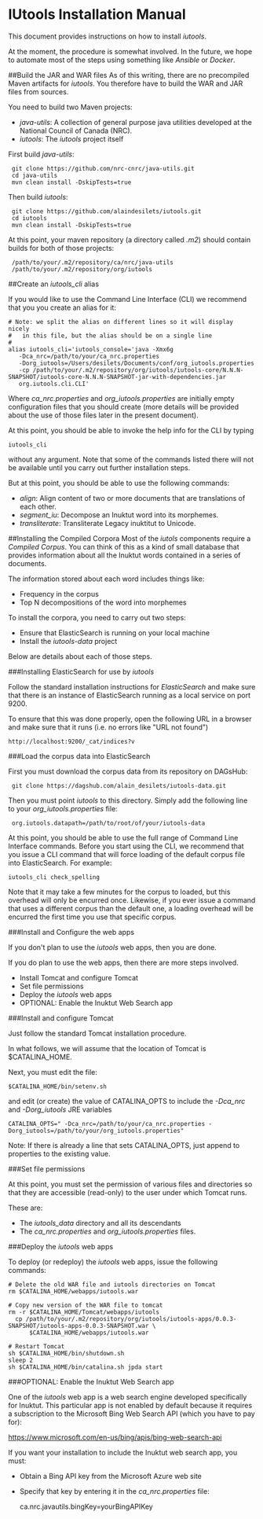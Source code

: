 # IUtools Installation Manual

This document provides instructions on how to install _iutools_. 

At the moment, the procedure is somewhat involved. In the future, 
we hope to automate most of the steps using something like _Ansible_ or _Docker_. 

##Build the JAR and WAR files
As of this writing, there are no precompiled Maven artifacts for _iutools_. You 
therefore have to build the WAR and JAR files from sources.

You need to build two Maven projects:
- _java-utils_: A collection of general purpose java utilities developed at the 
National Council of Canada (NRC).
- _iutools_: The _iutools_ project itself

First build _java-utils_:

     git clone https://github.com/nrc-cnrc/java-utils.git
     cd java-utils
     mvn clean install -DskipTests=true

Then build _iutools_:

     git clone https://github.com/alaindesilets/iutools.git
     cd iutools
     mvn clean install -DskipTests=true
     
 At this point, your maven repository (a directory called _.m2_) should contain 
 builds for both of those projects:
 
     /path/to/your/.m2/repository/ca/nrc/java-utils
     /path/to/your/.m2/repository/org/iutools

##Create an _iutools_cli_ alias

If you would like to use the Command Line Interface (CLI) we recommend that you 
you create an alias for it:

    # Note: we split the alias on different lines so it will display nicely 
    #   in this file, but the alias should be on a single line
    #
    alias iutools_cli='iutools_console='java -Xmx6g 
       -Dca_nrc=/path/to/your/ca_nrc.properties 
       -Dorg_iutools=/Users/desilets/Documents/conf/org_iutools.properties 
       -cp /path/to/your/.m2/repository/org/iutools/iutools-core/N.N.N-SNAPSHOT/iutools-core-N.N.N-SNAPSHOT-jar-with-dependencies.jar
       org.iutools.cli.CLI'
       
Where _ca_nrc.properties_ and _org_iutools.properties_ are initially empty 
configuration files that you should create (more details will be provided about 
the use of those files later in the present document).

At this point, you should be able to invoke the help info for the 
CLI by typing

    iutools_cli
    
without any argument. Note that some of the commands listed there will not be 
available until you carry out further installation steps.

But at this point, you should be able to use the following commands:
- _align_: Align content of two or more documents that are translations of each other.
- _segment_iu_: Decompose an Inuktut word into its morphemes.
- _transliterate_: Transliterate Legacy inuktitut to Unicode.

##Installing the Compiled Corpora
Most of the _iutols_ components require a _Compiled Corpus_. You can think of 
this as a kind of small database that provides information about all the 
Inuktut words contained in a series of documents.

The information stored about each word includes things like:
- Frequency in the corpus
- Top N decompositions of the word into morphemes

To install the corpora, you need to carry out two steps:
- Ensure that ElasticSearch is running on your local machine
- Install the _iutools-data_ project

Below are details about each of those steps.

###Installing ElasticSearch for use by _iutools_

Follow the standard installation instructions for _ElasticSearch_ and make sure 
that there is an instance of ElasticSearch running as a local service on port 9200.

To ensure that this was done properly, open the following URL in a browser and 
make sure that it runs (i.e. no errors like "URL not found")

    http://localhost:9200/_cat/indices?v 
    
###Load the corpus data into ElasticSearch

First you must download the corpus data from its repository on DAGsHub:

     git clone https://dagshub.com/alain_desilets/iutools-data.git
     
 Then you must point _iutools_ to this directory. Simply add the following line 
 to your _org_iutools.properties_ file: 

     org.iutools.datapath=/path/to/root/of/your/iutools-data
 
At this point, you should be able to use the full range of Command Line 
Interface commands. Before you start using the CLI, we recommend that you issue 
a CLI command that will force loading of the default corpus file into 
ElasticSearch. For example:

    iutools_cli check_spelling
    
Note that it may take a few minutes for the corpus to loaded, but this 
overhead will only be encurred once. Likewise, if you ever issue a command that 
uses a different corpus than the default one, a loading overhead will be encurred 
the first time you use that specific corpus.

###Install and Configure the web apps

If you don't plan to use the _iutools_ web apps, then you are done. 

If you do plan to use the web apps, then there are more steps involved.

- Install Tomcat and configure Tomcat
- Set file permissions
- Deploy the _iutools_ web apps
- OPTIONAL: Enable the Inuktut Web Search app

###Install and configure Tomcat

Just follow the standard Tomcat installation procedure.

In what follows, we will assume that the location of Tomcat is $CATALINA_HOME.

Next, you must edit the file:

    $CATALINA_HOME/bin/setenv.sh
    
and edit (or create) the value of CATALINA_OPTS to include the _-Dca_nrc_ and 
_-Dorg_iutools_ JRE variables

    CATALINA_OPTS=" -Dca_nrc=/path/to/your/ca_nrc.properties -Dorg_iutools=/path/to/your/org_iutools.properties"
    
Note: If there is already a line that sets CATALINA_OPTS, just append to 
properties to the existing value.


###Set file permissions

At this point, you must set the permission of various files and directories so 
that they are accessible (read-only) to the user under which Tomcat runs.

These are:

- The _iutools_data_ directory and all its descendants
- The _ca_nrc.properties_ and _org_iutools.properties_ files.  

###Deploy the _iutools_ web apps

To deploy (or redeploy) the _iutools_ web apps, issue the following commands:

    # Delete the old WAR file and iutools directories on Tomcat
    rm $CATALINA_HOME/webapps/iutools.war
    
    # Copy new version of the WAR file to tomcat
    rm -r $CATALINA_HOME/Tomcat/webapps/iutools
      cp /path/to/your/.m2/repository/org/iutools/iutools-apps/0.0.3-SNAPSHOT/iutools-apps-0.0.3-SNAPSHOT.war \
          $CATALINA_HOME/webapps/iutools.war
    
    # Restart Tomcat
    sh $CATALINA_HOME/bin/shutdown.sh
    sleep 2
    sh $CATALINA_HOME/bin/catalina.sh jpda start

###OPTIONAL: Enable the Inuktut Web Search app

One of the _iutools_ web app is a web search engine developed specifically for 
Inuktut. This particular app is not enabled by default because it requires a 
subscription to the Microsoft Bing Web Search API (which you have to pay for):

https://www.microsoft.com/en-us/bing/apis/bing-web-search-api

If you want your installation to include the Inuktut web search app, you must:

- Obtain a Bing API key from the Microsoft Azure web site
- Specify that key by entering it in the _ca_nrc.properties_ file:

     ca.nrc.javautils.bingKey=yourBingAPIKey
  